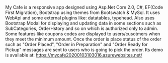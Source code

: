 My Cafe is a responsive app designed using Asp.Net Core 2.0, C#, EF(Code First Migration), Bootstrap using themes from Bootswatch & MySql.
It uses WebApi and some external plugins like: datatables, typehead. Also uses Bootstrap Modal for displaying and updating data in some
sections such as SubCategories, OrderHstory and so on which is authorized only to admin. Some features like coupons codes 
are displayed to users/cusotmers when they meet the minimum amount. Once the order is place status of the order such as "Order Placed", "Order in Preparation" and "Order Ready for Pickup" messages are sent to users who is going to pick the order.
Its demo is available at: https://mycafe20200103103016.azurewebsites.net/

